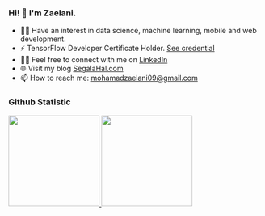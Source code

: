 ### Hi! 👋 I'm Zaelani.

- 👨‍💻 Have an interest in data science, machine learning, mobile and web development.
- ⚡ TensorFlow Developer Certificate Holder. [See credential](https://www.credential.net/ea5df355-af6c-48e3-b93a-33267254cc5c)
- 👨‍⚕️ Feel free to connect with me on [LinkedIn](https://www.linkedin.com/in/mohamadzaelani)
- 🌐 Visit my blog [SegalaHal.com](https://segalahal.com)
- 📫 How to reach me: mohamadzaelani09@gmail.com

### Github Statistic
<p align="left">
<a href="https://github.com/zaelani23">
  <img height="180em" src="https://github-readme-stats-eight-theta.vercel.app/api?username=zaelani23&show_icons=true&theme=algolia&include_all_commits=true&count_private=true"/>
  <img height="180em" src="https://github-readme-stats-eight-theta.vercel.app/api/top-langs/?username=zaelani23&layout=compact&langs_count=8&theme=algolia"/>
</a>
</p>
